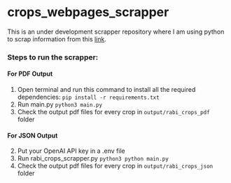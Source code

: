 # crops_webpages_scrapper
This is an under development scrapper repository where I am using python to scrap information from this [link](https://upagripardarshi.gov.in/StaticPages/RabhiCrop.aspx).

### Steps to run the scrapper:

#### For PDF Output
1. Open terminal and run this command to install all the required dependencies:
`pip install -r requirements.txt`
2. Run main.py
`python3 main.py`
3. Check the output pdf files for every crop in `output/rabi_crops_pdf` folder

#### For JSON Output
2. Put your OpenAI API key in a .env file
3. Run rabi_crops_scrapper.py
`python3 python main.py`
4. Check the output pdf files for every crop in `output/rabi_crops_json` folder
